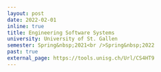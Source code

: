 ```yaml
---
layout: post
date: 2022-02-01
inline: true
title: Engineering Software Systems
university: University of St. Gallen
semester: Spring&nbsp;2021<br />Spring&nbsp;2022
past: true
external_page: https://tools.unisg.ch/Url/CS4HT9
---
```

